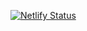 [![Netlify Status](https://api.netlify.com/api/v1/badges/d2533d91-5e94-41f5-88a5-b3282524be01/deploy-status)](https://app.netlify.com/sites/ilovemamie/deploys)